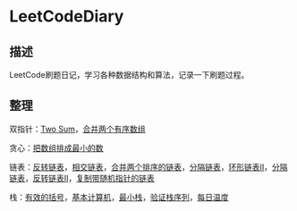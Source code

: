 # LeetCodeDiary
## 描述

LeetCode刷题日记，学习各种数据结构和算法，记录一下刷题过程。

## 整理

双指针：[Two Sum](./notes/medium/两数和.md)，[合并两个有序数组](./notes/easy/合并两个有序数组.md)

贪心：[把数组排成最小的数](./notes/medium/把数组排成最小的数.md)

链表：[反转链表](./notes/easy/反转链表.md)，[相交链表](./notes/easy/相交链表.md)，[合并两个排序的链表](./notes/easy/合并两个排序的链表.md)，[分隔链表](./notes/medium/分隔链表.md)，[环形链表II](./notes/medium/环形链表II.md)，[分隔链表](./notes/medium/分隔链表.md)，[反转链表II](./notes/medium/反转链表II.md)，[复制带随机指针的链表](./notes/medium/复制带随机指针的链表.md)

栈：[有效的括号](./notes/easy/有效的括号.md)，[基本计算机](./notes/hard/基本计算机.md)，[最小栈](./notes/medium/最小栈.md)，[验证栈序列](./notes/medium/验证栈序列.md)，[每日温度](./notes/medium/每日温度.md)
